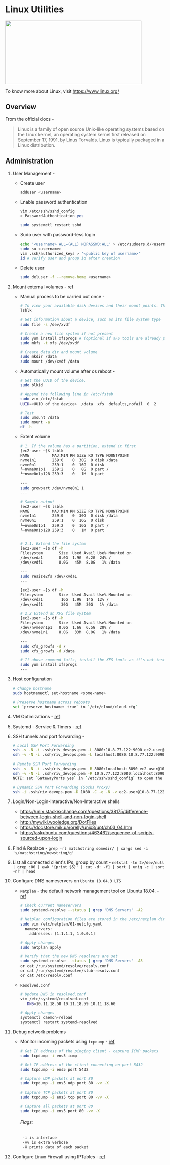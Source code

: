 # Linux Utilities
<img src="https://github.com/abhishektripathi24/platform-setup/blob/master/linux/images/linux-logo.png" width="430" height="200"/>

To know more about Linux, visit https://www.linux.org/

## Overview
From the official docs -

> Linux is a family of open source Unix-like operating systems based on the Linux kernel, an operating system kernel first released on September 17, 1991, by Linus Torvalds. Linux is typically packaged in a Linux distribution.

## Administration
1. User Management -
    * Create user
        ```bash
        adduser <username>
        ```
    * Enable password authentication
        ```bash
        vim /etc/ssh/sshd_config
        > PasswordAuthentication yes
  
        sudo systemctl restart sshd
        ```
    * Sudo user with password-less login
        ```bash
        echo '<username> ALL=(ALL) NOPASSWD:ALL' > /etc/sudoers.d/<username>
        sudo su <username>
        vim .ssh/authorized_keys > '<public key of username>'
        id # verify user and group id after creation
        ```
    * Delete user
         ```bash
        sudo deluser -f --remove-home <username>
        ```

2. Mount external volumes - [ref](https://docs.aws.amazon.com/AWSEC2/latest/UserGuide/ebs-using-volumes.html)
    * Manual process to be carried out once -
        ```bash
        # To view your available disk devices and their mount points. The output of lsblk removes the `/dev/` prefix from full device paths.
        lsblk
    
        # Get information about a device, such as its file system type
        sudo file -s /dev/xvdf
    
        # Create a new file system if not present
        sudo yum install xfsprogs # (optional if XFS tools are already present)
        sudo mkfs -t xfs /dev/xvdf 
    
        # Create data dir and mount volume
        sudo mkdir /data
        sudo mount /dev/xvdf /data
        ```
    * Automatically mount volume after os reboot -
        ```bash
        # Get the UUID of the device.
        sudo blkid

        # Append the following line in /etc/fstab
        sudo vim /etc/fstab
        UUID=<UUID of the device>  /data  xfs  defaults,nofail  0  2

        # Test
        sudo umount /data
        sudo mount -a
        df -h
        ```
    * Extent volume
        ```bash
        # 1. If the volume has a partition, extend it first
        [ec2-user ~]$ lsblk
        NAME          MAJ:MIN RM SIZE RO TYPE MOUNTPOINT
        nvme1n1       259:0    0  30G  0 disk /data
        nvme0n1       259:1    0  16G  0 disk
        └─nvme0n1p1   259:2    0   8G  0 part /
        └─nvme0n1p128 259:3    0   1M  0 part

        ---
        sudo growpart /dev/nvme0n1 1
        ---
  
        # Sample output
        [ec2-user ~]$ lsblk
        NAME          MAJ:MIN RM SIZE RO TYPE MOUNTPOINT
        nvme1n1       259:0    0  30G  0 disk /data
        nvme0n1       259:1    0  16G  0 disk
        └─nvme0n1p1   259:2    0  16G  0 part /
        └─nvme0n1p128 259:3    0   1M  0 part


        # 2.1. Extend the file system
        [ec2-user ~]$ df -h
        Filesystem       Size  Used Avail Use% Mounted on
        /dev/xvda1       8.0G  1.9G  6.2G  24% /
        /dev/xvdf1       8.0G   45M  8.0G   1% /data
        
        ---
        sudo resize2fs /dev/xvda1
        ---
        
        [ec2-user ~]$ df -h
        Filesystem       Size  Used Avail Use% Mounted on
        /dev/xvda1        16G  1.9G  14G  12% /
        /dev/xvdf1        30G   45M  30G   1% /data

        # 2.2 Extend an XFS file system
        [ec2-user ~]$ df -h
        Filesystem       Size  Used Avail Use% Mounted on
        /dev/nvme0n1p1   8.0G  1.6G  6.5G  20% /
        /dev/nvme1n1     8.0G   33M  8.0G   1% /data

        ---
        sudo xfs_growfs -d /
        sudo xfs_growfs -d /data

        # If above command fails, install the XFS tools as it's not installed
        sudo yum install xfsprogs 
        ---
  
        ```

3. Host configuration
    ```bash
    # Change hostname
    sudo hostnamectl set-hostname <some-name>
 
    # Preserve hostname across reboots
    set `preserve_hostname: true` in `/etc/cloud/cloud.cfg`
    ```

4. VM Optimizations - [ref](https://www.kernel.org/doc/Documentation/sysctl/vm.txt)

5. Systemd - Service & Timers - [ref](https://www.freedesktop.org/software/systemd/man/index.html)

6. SSH tunnels and port forwarding -
    ```bash
    # Local SSH Port Forwarding
    ssh -v -N -i .ssh/riv_devops.pem -L 8080:10.8.77.122:9090 ec2-user@10.8.77.122
    ssh -v -N -i .ssh/riv_devops.pem -L localhost:8080:10.8.77.122:9090 ec2-user@10.8.77.122
    
    # Remote SSH Port Forwarding
    ssh -v -N -i .ssh/riv_devops.pem -R 8080:localhost:8090 ec2-user@10.8.77.122 
    ssh -v -N -i .ssh/riv_devops.pem -R 10.8.77.122:8080:localhost:8090 ec2-user@10.8.77.122
    NOTE: set `GatewayPorts yes` in `/etc/ssh/sshd_config` to open the ports on 0.0.0.0 instead to 127.0.0.1
    
    # Dynamic SSH Port Forwarding (Socks Proxy)
    ssh -i .ssh/riv_devops.pem -D 1080 -C -q -N -v ec2-user@10.8.77.122
    ```

7. Login/Non-Login-Interactive/Non-Interactive shells
    * https://unix.stackexchange.com/questions/38175/difference-between-login-shell-and-non-login-shell 
    * http://mywiki.wooledge.org/DotFiles
    * https://docstore.mik.ua/orelly/unix3/upt/ch03_04.htm
    * https://askubuntu.com/questions/463462/sequence-of-scripts-sourced-upon-login
    
8. Find & Replace - `grep -rl matchstring somedir/ | xargs sed -i 's/matchstring/newstring/g'`

9. List all connected client's IPs, group by count - `netstat -tn 2>/dev/null | grep :80 | awk '{print $5}' | cut -d: -f1 | sort | uniq -c | sort -nr | head`

10. Configure DNS nameservers on `Ubuntu 18.04.3 LTS`
    * `Netplan` - the default network management tool on Ubuntu 18.04. - [ref](https://linuxize.com/post/how-to-set-dns-nameservers-on-ubuntu-18-04/)
        ```bash
        # Check current nameservers
        sudo systemd-resolve --status | grep 'DNS Servers' -A2
        
        # Netplan configuration files are stored in the /etc/netplan directory
        sudo vim /etc/netplan/01-netcfg.yaml
          nameservers:
            addresses: [1.1.1.1, 1.0.0.1]
        
        # Apply changes
        sudo netplan apply
        
        # Verify that the new DNS resolvers are set
        sudo systemd-resolve --status | grep 'DNS Servers' -A5
        or cat /run/systemd/resolve/resolv.conf
        or cat /run/systemd/resolve/stub-resolv.conf
        or cat /etc/resolv.conf
        ```
    * `Resolved.conf`
        ```bash
        # Update DNS in resolved.conf
        vim /etc/systemd/resolved.conf
           DNS=10.11.18.58 10.11.18.59 10.11.18.60
        
        # Apply changes
        systemctl daemon-reload
        systemctl restart systemd-resolved
        ```

11. Debug network problems
    * Monitor incoming packets using `tcpdump` - [ref](https://www.tecmint.com/12-tcpdump-commands-a-network-sniffer-tool/)
        ```bash
        # Get IP address of the pinging client - capture ICMP packets
        sudo tcpdump -i ens5 icmp
        
        # Get IP address of the client connecting on port 5432
        sudo tcpdump -i ens5 port 5432
      
        # Capture UDP packets at port 80
        sudo tcpdump -i ens5 udp port 80 -vv -X
      
        # Capture TCP packets at port 80
        sudo tcpdump -i ens5 tcp port 80 -vv -X
        
        # Capture all packets at port 80
        sudo tcpdump -i ens5 port 80 -vv -X
        ```
        ###### Flags: 
        ```bash
         -i is interface
         -vv is extra verbose
         -X prints data of each packet
        ```

11. Configure Linux Firewall using IPTables - [ref](https://www.geeksforgeeks.org/how-to-setup-firewall-in-linux/) 

